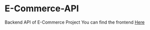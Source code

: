 # E-Commerce-API

Backend API of E-Commerce Project
You can find the frontend <a href="https://github.com/Bozos2/ecommerce">Here</a>
